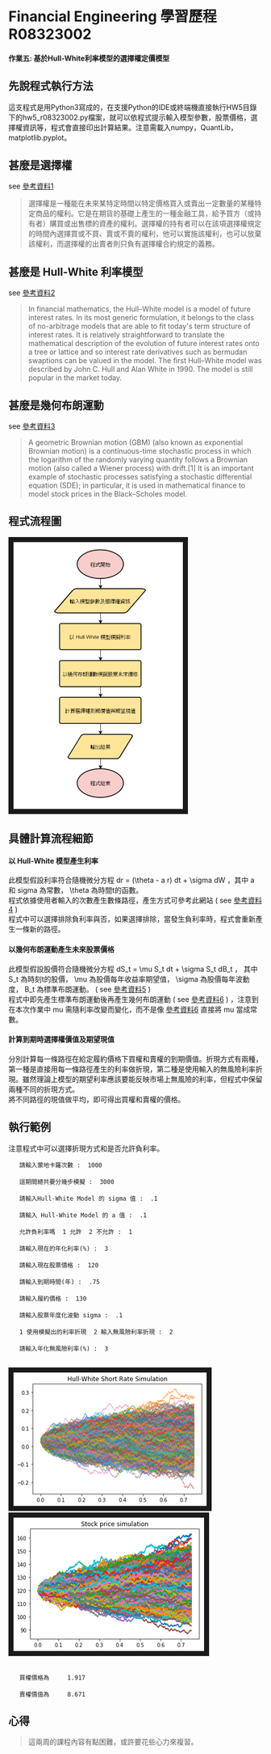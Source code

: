 # Financial Engineering  學習歷程  R08323002

#### 作業五: 基於Hull-White利率模型的選擇權定價模型

## 先說程式執行方法

這支程式是用Python3寫成的，在支援Python的IDE或終端機直接執行HW5目錄下的hw5_r08323002.py檔案，就可以依程式提示輸入模型參數，股票價格，選擇權資訊等，程式會直接印出計算結果。注意需載入numpy，QuantLib，matplotlib.pyplot。


## 甚麼是選擇權
see [參考資料1](https://wiki.mbalib.com/zh-tw/%E6%9C%9F%E6%9D%83)  
>選擇權是一種能在未來某特定時間以特定價格買入或賣出一定數量的某種特定商品的權利。它是在期貨的基礎上產生的一種金融工具，給予買方（或持有者）購買或出售標的資產的權利。選擇權的持有者可以在該項選擇權規定的時間內選擇買或不買、賣或不賣的權利，他可以實施該權利，也可以放棄該權利，而選擇權的出賣者則只負有選擇權合約規定的義務。  

## 甚麼是 Hull-White 利率模型
see [參考資料2](https://en.wikipedia.org/wiki/Hull%E2%80%93White_model)
>In financial mathematics, the Hull–White model is a model of future interest rates. In its most generic formulation, it belongs to the class of no-arbitrage models that are able to fit today's term structure of interest rates. It is relatively straightforward to translate the mathematical description of the evolution of future interest rates onto a tree or lattice and so interest rate derivatives such as bermudan swaptions can be valued in the model. The first Hull–White model was described by John C. Hull and Alan White in 1990. The model is still popular in the market today.

## 甚麼是幾何布朗運動
see [參考資料3](https://en.wikipedia.org/wiki/Geometric_Brownian_motion)
>A geometric Brownian motion (GBM) (also known as exponential Brownian motion) is a continuous-time stochastic process in which the logarithm of the randomly varying quantity follows a Brownian motion (also called a Wiener process) with drift.[1] It is an important example of stochastic processes satisfying a stochastic differential equation (SDE); in particular, it is used in mathematical finance to model stock prices in the Black–Scholes model.

## 程式流程圖

<img src="/HW5/hw5_flow.png" width = "336" height = "528" border="10" />

## 具體計算流程細節
#### 以 Hull-White 模型產生利率
此模型假設利率符合隨機微分方程 dr = (\theta - a r) dt + \sigma dW ，其中 a 和 sigma 為常數， \theta 為時間t的函數。  
程式依據使用者輸入的次數產生數條路徑，產生方式可參考此網站 ( see [參考資料4](http://gouthamanbalaraman.com/blog/hull-white-simulation-quantlib-python.html) )  
程式中可以選擇排除負利率與否，如果選擇排除，當發生負利率時，程式會重新產生一條新的路徑。

#### 以幾何布朗運動產生未來股票價格
此模型假設股價符合隨機微分方程 dS_t = \mu S_t dt + \sigma S_t dB_t ， 其中 S_t 為時刻t的股價， \mu 為股價每年收益率期望值， \sigma 為股價每年波動度， B_t 為標準布朗運動。 ( see [參考資料5](https://ch-hsieh.blogspot.com/2012/04/how-to-solve-sde-practically-4.html) )  
程式中即先產生標準布朗運動後再產生幾何布朗運動 ( see [參考資料6](https://colab.research.google.com/drive/1LL_m1UO_U2oHDMQhBDPjhUBANDpVhev7) ) ，注意到在本次作業中 mu 需隨利率改變而變化，而不是像 [參考資料6](https://colab.research.google.com/drive/1LL_m1UO_U2oHDMQhBDPjhUBANDpVhev7) 直接將 mu 當成常數。

#### 計算到期時選擇權價值及期望現值
分別計算每一條路徑在給定履約價格下買權和賣權的到期價值。折現方式有兩種，第一種是直接用每一條路徑產生的利率做折現，第二種是使用輸入的無風險利率折現。雖然理論上模型的期望利率應該要能反映市場上無風險的利率，但程式中保留兩種不同的折現方式。  
將不同路徑的現值做平均，即可得出買權和賣權的價格。

## 執行範例

注意程式中可以選擇折現方式和是否允許負利率。

```
   請輸入蒙地卡羅次數 :  1000

   這期間總共要分幾步模擬 :  3000

   請輸入Hull-White Model 的 sigma 值 :  .1

   請輸入 Hull-White Model 的 a 值 :  .1

   允許負利率嗎  1 允許  2 不允許 :  1

   請輸入現在的年化利率(%) :  3

   請輸入現在股票價格 :  120

   請輸入到期時間(年) :  .75

   請輸入履約價格 :  130

   請輸入股票年度化波動 sigma :  .1

   1 使用模擬出的利率折現  2 輸入無風險利率折現 :  2

   請輸入年化無風險利率(%) :  3
 
```

<img src="/HW5/hw5_ex01.png" width = "383" height = "264" border="10" />
   
<img src="/HW5/hw5_ex02.png" width = "378" height = "264" border="10" />

```

   買權價格為     1.917 

   賣權價值為     8.671 

```

## 心得
> 這兩周的課程內容有點困難，或許要花些心力來複習。
